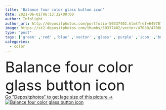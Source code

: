 ```yaml
---
title: 'Balance four color glass button icon'
date: 2021-06-01T06:13:32+00:00
author: Infolight
author_url: http://depositphotos.com/portfolio-50337402.html?ref=64678756
image: https://st2.depositphotos.com/thumbs/50337402/vector/47080/470803566/api_thumb_450.jpg?forcejpeg=true
type: "post"
tags: ['green' ,'red' ,'blue' ,'vector' ,'glass' ,'purple' ,'icon' ,'button' ,'balance' ,'justice' ,'law' ,'gradient' ,'benchmark' ,'logo' ,'judge' ,'eps' ,'premium' ,'laws' ,'business and finance' ,'justice scale' ]
categories: 
  - color
---
```

<div aling="center">
            <font size="60"> Balance four color glass button icon</font>   
</div>
<div>
    <a href='https://depositphotos.com/470803566/stock-illustration-balance-four-color-glass-button.html?ref=64678756' target=_blank > Go "Depositphotos" to get lage size of this picture ->
        <img href='https://depositphotos.com/470803566/stock-illustration-balance-four-color-glass-button.html?ref=64678756' src='https://st2.depositphotos.com/50337402/47080/v/950/depositphotos_470803566-stock-illustration-balance-four-color-glass-button.jpg?forcejpeg=true' alt='Balance four color glass button icon' >
    </a>
</div>
